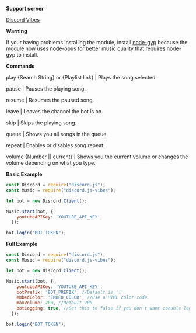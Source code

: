 __Support server__

[Discord Vibes](https://discord.gg/zf46prb)

__Warning__

If your having problems installing the module, install [node-gyp](https://www.npmjs.com/package/node-gyp) because the module now uses node-opus for better music quality that requires node-gyp to install.

__Commands__

play {Search String} or {Playlist link} | Plays the song selected.

pause | Pauses the playing song.

resume | Resumes the paused song.

leave | Leaves the channel the bot is on.

skip | Skips the playing song.

queue | Shows you all songs in the queue.

repeat | Enables or disables song repeat.

volume {Number || current} | Shows you the current volume or changes the volume depending on what you type.

__Basic Example__

```javascript
const Discord = require("discord.js");
const Music = require("discord.js-vibes");

let bot = new Discord.Client();

Music.start(bot, {
    youtubeAPIKey: 'YOUTUBE_API_KEY'
  });

bot.login("BOT_TOKEN");
```

__Full Example__

```javascript
const Discord = require("discord.js");
const Music = require("discord.js-vibes");

let bot = new Discord.Client();

Music.start(bot, {
    youtubeAPIKey: 'YOUTUBE_API_KEY',
    botPrefix: 'BOT_PREFIX', //Default is '!'
    embedColor: 'EMBED_COLOR', //Use a HTML color code
    maxVolume: 200, //Default 200 
    botLogging: true, //Set this to false if you don't want console logging.
  });

bot.login("BOT_TOKEN");
```
